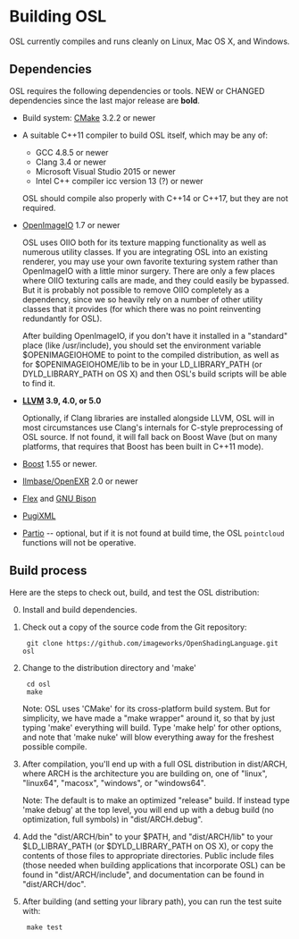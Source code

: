 Building OSL
============

OSL currently compiles and runs cleanly on Linux, Mac OS X, and Windows.

Dependencies
------------

OSL requires the following dependencies or tools.
NEW or CHANGED dependencies since the last major release are **bold**.

* Build system: [CMake](https://cmake.org/) 3.2.2 or newer

* A suitable C++11 compiler to build OSL itself, which may be any of:
   - GCC 4.8.5 or newer
   - Clang 3.4 or newer
   - Microsoft Visual Studio 2015 or newer
   - Intel C++ compiler icc version 13 (?) or newer

  OSL should compile also properly with C++14 or C++17, but they are not
  required.

* [OpenImageIO](http://openimageio.org) 1.7 or newer

    OSL uses OIIO both for its texture mapping functionality as well as
    numerous utility classes.  If you are integrating OSL into an existing
    renderer, you may use your own favorite texturing system rather than
    OpenImageIO with a little minor surgery.  There are only a few places
    where OIIO texturing calls are made, and they could easily be bypassed.
    But it is probably not possible to remove OIIO completely as a
    dependency, since we so heavily rely on a number of other utility classes
    that it provides (for which there was no point reinventing redundantly
    for OSL).

    After building OpenImageIO, if you don't have it installed in a
    "standard" place (like /usr/include), you should set the environment
    variable $OPENIMAGEIOHOME to point to the compiled distribution, as
    well as for $OPENIMAGEIOHOME/lib to be in your LD_LIBRARY_PATH (or
    DYLD_LIBRARY_PATH on OS X) and then OSL's build scripts will be able
    to find it.

* **[LLVM](http://www.llvm.org) 3.9, 4.0, or 5.0**

   Optionally, if Clang libraries are installed alongside LLVM, OSL will
   in most circumstances use Clang's internals for C-style preprocessing of
   OSL source. If not found, it will fall back on Boost Wave (but on many
   platforms, that requires that Boost has been built in C++11 mode).

* [Boost](www.boost.org) 1.55 or newer.
* [Ilmbase/OpenEXR](http://openexr.com/downloads.html) 2.0 or newer
* [Flex](https://github.com/westes/flex) and
  [GNU Bison](https://www.gnu.org/software/bison/)
* [PugiXML](http://pugixml.org/)
* [Partio](https://www.disneyanimation.com/technology/partio.html) --
  optional, but if it is not found at build time, the OSL `pointcloud`
  functions will not be operative.



Build process
-------------

Here are the steps to check out, build, and test the OSL distribution:

0. Install and build dependencies.

1. Check out a copy of the source code from the Git repository:

        git clone https://github.com/imageworks/OpenShadingLanguage.git osl

2. Change to the distribution directory and 'make'

        cd osl
        make

   Note: OSL uses 'CMake' for its cross-platform build system.  But for
   simplicity, we have made a "make wrapper" around it, so that by just
   typing 'make' everything will build.  Type 'make help' for other 
   options, and note that 'make nuke' will blow everything away for the
   freshest possible compile.

3. After compilation, you'll end up with a full OSL distribution in
   dist/ARCH, where ARCH is the architecture you are building on, one of
   "linux", "linux64", "macosx", "windows", or "windows64".

   Note: The default is to make an optimized "release" build.  If
   instead type 'make debug' at the top level, you will end up with
   a debug build (no optimization, full symbols) in "dist/ARCH.debug".

4. Add the "dist/ARCH/bin" to your $PATH, and "dist/ARCH/lib" to your
   $LD_LIBRAY_PATH (or $DYLD_LIBRARY_PATH on OS X), or copy the contents
   of those files to appropriate directories.  Public include files
   (those needed when building applications that incorporate OSL)
   can be found in "dist/ARCH/include", and documentation can be found
   in "dist/ARCH/doc".

5. After building (and setting your library path), you can run the
   test suite with:

        make test
